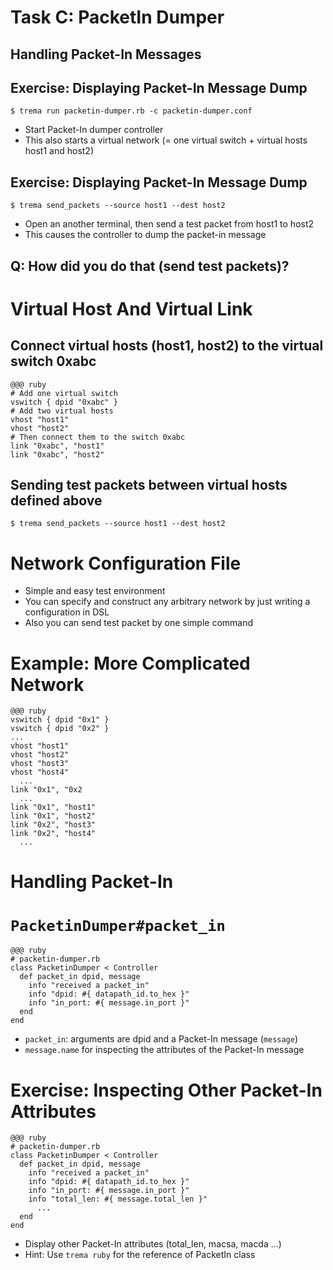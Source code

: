 <!SLIDE small>
# Task C: PacketIn Dumper ######################################################

## Handling Packet-In Messages


<!SLIDE small>
## Exercise: Displaying Packet-In Message Dump #################################

	$ trema run packetin-dumper.rb -c packetin-dumper.conf

* Start Packet-In dumper controller
* This also starts a virtual network (= one virtual switch + virtual hosts host1 and host2)


<!SLIDE small>
## Exercise: Displaying Packet-In Message Dump #################################

	$ trema send_packets --source host1 --dest host2

* Open an another terminal, then send a test packet from host1 to host2
* This causes the controller to dump the packet-in message


<!SLIDE>
## Q: How did you do that (send test packets)? #################################


<!SLIDE small>
# Virtual Host And Virtual Link ################################################

## Connect virtual hosts (host1, host2) to the virtual switch 0xabc

	@@@ ruby
	# Add one virtual switch
	vswitch { dpid "0xabc" }
	# Add two virtual hosts
	vhost "host1"
	vhost "host2"
	# Then connect them to the switch 0xabc
	link "0xabc", "host1"
	link "0xabc", "host2"

## Sending test packets between virtual hosts defined above

	$ trema send_packets --source host1 --dest host2


<!SLIDE small>
# Network Configuration File ###################################################

* Simple and easy test environment
* You can specify and construct any arbitrary network by just writing a configuration in DSL
* Also you can send test packet by one simple command


<!SLIDE small>
# Example: More Complicated Network ############################################

	@@@ ruby
	vswitch { dpid "0x1" }
	vswitch { dpid "0x2" }
	...
	vhost "host1"
	vhost "host2"
	vhost "host3"
	vhost "host4"
	  ...    
	link "0x1", "0x2
	  ...    
	link "0x1", "host1"
	link "0x1", "host2"
	link "0x2", "host3"
	link "0x2", "host4"
	  ...    


<!SLIDE>
# Handling Packet-In ###########################################################


<!SLIDE smaller>
# `PacketinDumper#packet_in` ###################################################

	@@@ ruby
	# packetin-dumper.rb    
	class PacketinDumper < Controller
	  def packet_in dpid, message
	    info "received a packet_in"
	    info "dpid: #{ datapath_id.to_hex }"
	    info "in_port: #{ message.in_port }"
	  end
	end

* `packet_in`: arguments are dpid and a Packet-In message (`message`)
* `message.name` for inspecting the attributes of the Packet-In message


<!SLIDE smaller>
# Exercise: Inspecting Other Packet-In Attributes ##############################

	@@@ ruby
	# packetin-dumper.rb    
	class PacketinDumper < Controller
	  def packet_in dpid, message
	    info "received a packet_in"
	    info "dpid: #{ datapath_id.to_hex }"
	    info "in_port: #{ message.in_port }"
	    info "total_len: #{ message.total_len }"        
	      ...        
	  end
	end

* Display other Packet-In attributes (total_len, macsa, macda ...)
* Hint: Use `trema ruby` for the reference of PacketIn class
